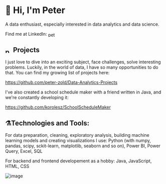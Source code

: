 # 👋 Hi, I'm Peter
A data enthusiast, especially interested in data analytics and data science.
<p>Find me at LinkedIn:
<a href="https://linkedin.com/in/peterzold" target="blank"><img align="center" src="https://raw.githubusercontent.com/rahuldkjain/github-profile-readme-generator/master/src/images/icons/Social/linked-in-alt.svg" alt="peterzold" height="15" width="25" /></a></p>

## <a href="https://linkedin.com/in/peterzold" target="blank"><img align="center" src="https://raw.githubusercontent.com/Gapur/Gapur/main/assets/developer.gif" alt="peterzold" height="15" width="25" /></a>Projects
 I just love to dive into an exciting subject, face challenges, solve interesting problems. Luckily, in the world of data, I have so many opportunities to do that.
You can find my growing list of projects here:

https://github.com/peter-zold/Data-Analytics-Projects

I've also created a school schedule maker with a friend written in Java, and we're constantly developing it:

https://github.com/korolesz/SchoolScheduleMaker

## ⚗️Technologies and Tools:
For data preparation, cleaning, exploratory analysis, building machine learning models and creating visualizations I use:
Python (with numpy, pandas, scipy, sckit-learn, matplotlib, seaborn and so on),
Power BI, Power Query, Excel, SQL

For backend and frontend developement as a hobby:
Java, JavaScript, HTML, CSS
 
![image](https://github.com/peter-zold/peter-zold/assets/116908950/5af5635d-cca2-4b4f-ae5b-deab22b432d8)


